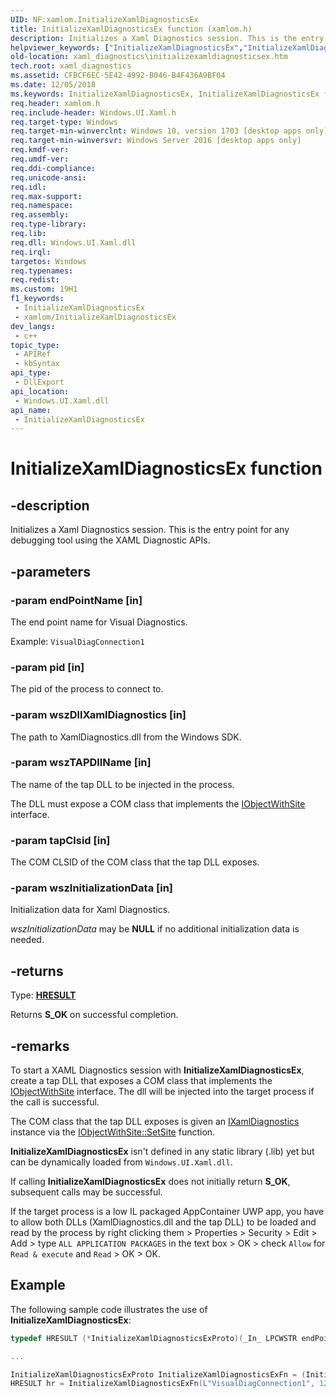 ```yaml
---
UID: NF:xamlom.InitializeXamlDiagnosticsEx
title: InitializeXamlDiagnosticsEx function (xamlom.h)
description: Initializes a Xaml Diagnostics session. This is the entry point for any debugging tool using the XAML Diagnostic APIs.
helpviewer_keywords: ["InitializeXamlDiagnosticsEx","InitializeXamlDiagnosticsEx function","xaml_diagnostics.initializexamldiagnosticsex","xamlom/InitializeXamlDiagnosticsEx"]
old-location: xaml_diagnostics\initializexamldiagnosticsex.htm
tech.root: xaml_diagnostics
ms.assetid: CFBCF6EC-5E42-4992-B046-B4F436A9BF04
ms.date: 12/05/2018
ms.keywords: InitializeXamlDiagnosticsEx, InitializeXamlDiagnosticsEx function, xaml_diagnostics.initializexamldiagnosticsex, xamlom/InitializeXamlDiagnosticsEx
req.header: xamlom.h
req.include-header: Windows.UI.Xaml.h
req.target-type: Windows
req.target-min-winverclnt: Windows 10, version 1703 [desktop apps only]
req.target-min-winversvr: Windows Server 2016 [desktop apps only]
req.kmdf-ver: 
req.umdf-ver: 
req.ddi-compliance: 
req.unicode-ansi: 
req.idl: 
req.max-support: 
req.namespace: 
req.assembly: 
req.type-library: 
req.lib: 
req.dll: Windows.UI.Xaml.dll
req.irql: 
targetos: Windows
req.typenames: 
req.redist: 
ms.custom: 19H1
f1_keywords:
 - InitializeXamlDiagnosticsEx
 - xamlom/InitializeXamlDiagnosticsEx
dev_langs:
 - c++
topic_type:
 - APIRef
 - kbSyntax
api_type:
 - DllExport
api_location:
 - Windows.UI.Xaml.dll
api_name:
 - InitializeXamlDiagnosticsEx
---
```


# InitializeXamlDiagnosticsEx function


## -description

Initializes a Xaml Diagnostics session. This is the entry point for any debugging tool using the XAML Diagnostic APIs.

## -parameters

### -param endPointName [in]

The end point name for Visual Diagnostics.

Example: `VisualDiagConnection1`

### -param pid [in]

The pid of the process to connect to.

### -param wszDllXamlDiagnostics [in]

The path to XamlDiagnostics.dll from the Windows SDK.

### -param wszTAPDllName [in]

The name of the tap DLL to be injected in the process.

The DLL must expose a COM class that implements the <a href="/windows/win32/api/ocidl/nn-ocidl-iobjectwithsite">IObjectWithSite</a> interface.

### -param tapClsid [in]

The COM CLSID of the COM class that the tap DLL exposes.

### -param wszInitializationData [in]

Initialization data for Xaml Diagnostics.

<i>wszInitializationData</i> may be <b>NULL</b> if no additional initialization data is needed.

## -returns

Type: <b><a href="/windows/win32/com/structure-of-com-error-codes">HRESULT</a></b>

Returns <b>S_OK</b> on successful completion.

## -remarks

To start a XAML Diagnostics session with **InitializeXamlDiagnosticsEx**, create a tap DLL that exposes a COM class that implements the <a href="/windows/win32/api/ocidl/nn-ocidl-iobjectwithsite">IObjectWithSite</a> interface.
The dll will be injected into the target process if the call is successful.

The COM class that the tap DLL exposes is given an <a href="/windows/win32/api/xamlom/nn-xamlom-ixamldiagnostics">IXamlDiagnostics</a> instance via the <a href="/windows/win32/api/ocidl/nf-ocidl-iobjectwithsite-setsite">IObjectWithSite::SetSite</a> function.

**InitializeXamlDiagnosticsEx** isn't defined in any static library (.lib) yet but can be dynamically loaded from `Windows.UI.Xaml.dll`.

If calling **InitializeXamlDiagnosticsEx** does not initially return <b>S_OK</b>, subsequent calls may be successful.

If the target process is a low IL packaged AppContainer UWP app, you have to allow both DLLs (XamlDiagnostics.dll and the tap DLL) to be loaded and read by the process by right clicking them > Properties > Security > Edit > Add > type `ALL APPLICATION PACKAGES` in the text box > OK > check `Allow` for `Read & execute` and `Read` > OK > OK.


## Example

The following sample code illustrates the use of **InitializeXamlDiagnosticsEx**:

```cpp
typedef HRESULT (*InitializeXamlDiagnosticsExProto)(_In_ LPCWSTR endPointName, _In_ DWORD pid, _In_ LPCWSTR wszDllXamlDiagnostics, _In_ LPCWSTR wszTAPDllName, _In_ CLSID tapClsid, _In_ LPCWSTR wszInitializationData);

...

InitializeXamlDiagnosticsExProto InitializeXamlDiagnosticsExFn = (InitializeXamlDiagnosticsExProto)GetProcAddress(LoadLibrary(L"Windows.UI.Xaml.dll"), "InitializeXamlDiagnosticsEx");
HRESULT hr = InitializeXamlDiagnosticsExFn(L"VisualDiagConnection1", 12345, L"C:\\Program Files (x86)\\Windows Kits\\10\\bin\\x64\\XamlDiagnostics\\xamldiagnostics.dll", L"MyXamlTap.dll", CLSID_myTAP, L"86c 874 9f0 410 478 47c 9ec a08 ");
```

